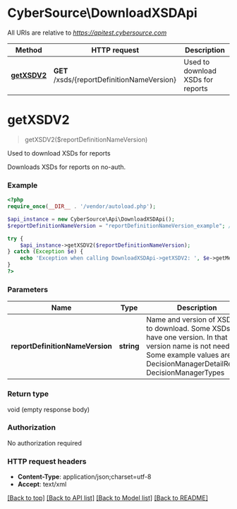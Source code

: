 # CyberSource\DownloadXSDApi

All URIs are relative to *https://apitest.cybersource.com*

Method | HTTP request | Description
------------- | ------------- | -------------
[**getXSDV2**](DownloadXSDApi.md#getXSDV2) | **GET** /xsds/{reportDefinitionNameVersion} | Used to download XSDs for reports


# **getXSDV2**
> getXSDV2($reportDefinitionNameVersion)

Used to download XSDs for reports

Downloads XSDs for reports on no-auth.

### Example
```php
<?php
require_once(__DIR__ . '/vendor/autoload.php');

$api_instance = new CyberSource\Api\DownloadXSDApi();
$reportDefinitionNameVersion = "reportDefinitionNameVersion_example"; // string | Name and version of XSD file to download. Some XSDs only have one version. In that case version name is not needed. Some example values are DecisionManagerDetailReport, DecisionManagerTypes

try {
    $api_instance->getXSDV2($reportDefinitionNameVersion);
} catch (Exception $e) {
    echo 'Exception when calling DownloadXSDApi->getXSDV2: ', $e->getMessage(), PHP_EOL;
}
?>
```

### Parameters

Name | Type | Description  | Notes
------------- | ------------- | ------------- | -------------
 **reportDefinitionNameVersion** | **string**| Name and version of XSD file to download. Some XSDs only have one version. In that case version name is not needed. Some example values are DecisionManagerDetailReport, DecisionManagerTypes |

### Return type

void (empty response body)

### Authorization

No authorization required

### HTTP request headers

 - **Content-Type**: application/json;charset=utf-8
 - **Accept**: text/xml

[[Back to top]](#) [[Back to API list]](../../README.md#documentation-for-api-endpoints) [[Back to Model list]](../../README.md#documentation-for-models) [[Back to README]](../../README.md)

